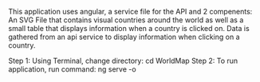 This application uses angular, a service file for the API and 2 compenents: An SVG File that contains visual countries around the world as well as a small table that displays information when a country is clicked on. Data is gathered from an api service to display information when clicking on a country.

Step 1: Using Terminal, change directory: cd WorldMap
Step 2: To run application, run command: ng serve -o
